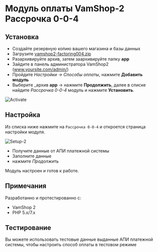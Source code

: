 # Модуль оплаты VamShop-2 Рассрочка 0-0-4

## Установка

* Создайте резервную копию вашего магазина и базы данных
* Загрузите [vamshop2-factoring004.zip](https://github.com//bnpl-kz/factoring004-vamshop/archive/refs/heads/main.zip)
* Разархивируйте архив, затем заархивируйте папку **app**
* Зайдите в панель администратора VamShop2 (www.yoursite.com/admin/)
* Пройдите _Настройки → Способы оплаты_, нажмите **Добавить модуль**
* Выберите _архив **app** → нажмите **Продолжить**, далее в списке найдите _Рассрочка 0-0-4_ модуль и нажмите **Установить**.

![Activate](https://github.com/bnpl-partners/factoring004-vamshop/raw/main/app/doc/install.png)

## Настройка

Из списка ниже нажмите на `Рассрочка 0-0-4` и откроется
страница настройки модуля.

![Setup-2](https://github.com/bnpl-partners/factoring004-vamshop/raw/main/app/doc/settings.png)

* Получите данные от АПИ платежной системы
* Заполните данные
* нажмите _Продолжить_

Модуль настроен и готов к работе.

## Примечания

Разработанно и протестированно с:

* VamShop 2
* PHP 5.x/7.x

## Тестирование

Вы можете использовать тестовые данные выданные АПИ платежной системы, чтобы настроить способ оплаты в тестовом режиме